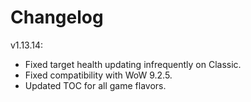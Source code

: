 # Changelog

v1.13.14:

- Fixed target health updating infrequently on Classic.
- Fixed compatibility with WoW 9.2.5.
- Updated TOC for all game flavors.
